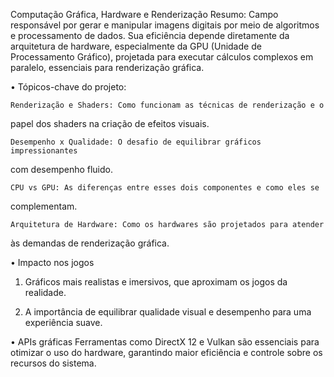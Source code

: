 Computação Gráfica, Hardware e Renderização 
Resumo: 
Campo responsável por gerar e manipular imagens digitais por meio de 
algoritmos e processamento de dados. Sua eficiência depende 
diretamente da arquitetura de hardware, especialmente da GPU (Unidade de 
Processamento Gráfico), projetada para executar cálculos 
complexos em paralelo, essenciais para renderização gráfica.  
 
• Tópicos-chave do projeto: 
 
    Renderização e Shaders: Como funcionam as técnicas de renderização e o 
papel dos shaders na criação de efeitos visuais. 
 
    Desempenho x Qualidade: O desafio de equilibrar gráficos impressionantes 
com desempenho fluido. 
 
    CPU vs GPU: As diferenças entre esses dois componentes e como eles se 
complementam. 
 
    Arquitetura de Hardware: Como os hardwares são projetados para atender 
às demandas de renderização gráfica. 
 
• Impacto nos jogos 
 
1. Gráficos mais realistas e imersivos, que aproximam os jogos da realidade. 
 
2. A  importância de  equilibrar  qualidade  visual e  desempenho  para  uma 
experiência suave. 
 
• APIs gráficas 
Ferramentas como DirectX 12 e Vulkan são essenciais para otimizar o uso do 
hardware, garantindo maior eficiência e controle sobre os  
recursos do sistema. 